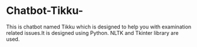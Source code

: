 # Chatbot-Tikku-
This is chatbot named Tikku which is designed to help you with examination related issues.It is designed using Python. NLTK and Tkinter library are used. 
